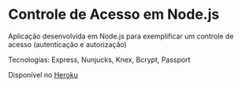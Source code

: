 # Controle de Acesso em Node.js

Aplicação desenvolvida em Node.js para exemplificar um controle de acesso (autenticação e autorização)

Tecnologias: Express, Nunjucks, Knex, Bcrypt, Passport

Disponível no [Heroku](https://rocky-peak-79277.herokuapp.com) 
